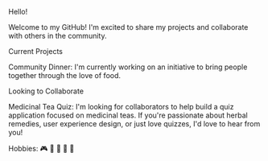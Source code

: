 Hello!

Welcome to my GitHub! I'm excited to share my projects and collaborate with others in the community.

Current Projects

Community Dinner: I'm currently working on an initiative to bring people together through the love of food.

Looking to Collaborate

Medicinal Tea Quiz: I'm looking for collaborators to help build a quiz application focused on medicinal teas. If you're passionate about herbal remedies, user experience design, or just love quizzes, I'd love to hear from you!

Hobbies: 🎮 🎨 📸 🌳 🍲

<!--
**ticoders/ticoders** is a ✨ _special_ ✨ repository because its `README.md` (this file) appears on your GitHub profile.

Here are some ideas to get you started:

- 🔭 I’m currently working on ...
- 🌱 I’m currently learning ...
- 👯 I’m looking to collaborate on ...
- 🤔 I’m looking for help with ...
- 💬 Ask me about ...
- 📫 How to reach me: ...
- 😄 Pronouns: ...
- ⚡ Fun fact: ...
-->
